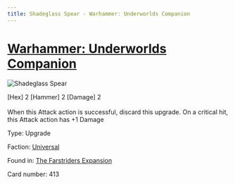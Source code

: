 ```yaml
---
title: Shadeglass Spear - Warhammer: Underworlds Companion
---
```


# [Warhammer: Underworlds Companion](https://guidokessels.github.io/wh-underworlds)

  

![Shadeglass Spear](https://warhammerunderworlds.com/wp-content/uploads/sites/6/2018/03/413_ENG.png)

<div class="whu-weapon">[Hex] 2 [Hammer] 2 [Damage] 2</div><br /> When this Attack action is successful, discard this upgrade. On a critical hit, this Attack action has +1 Damage

Type: Upgrade

Faction: [Universal](https://guidokessels.github.io/wh-underworlds/factions/universal)

Found in: [The Farstriders Expansion](https://guidokessels.github.io/wh-underworlds/locations/the-farstriders-expansion)

Card number: 413
